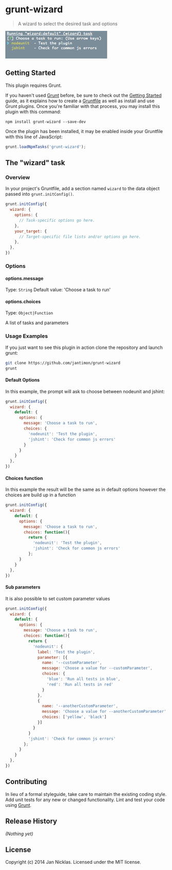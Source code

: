 # grunt-wizard

> A wizard to select the desired task and options

![Preview](https://raw.githubusercontent.com/jantimon/grunt-wizard/master/example.png)

## Getting Started
This plugin requires Grunt.

If you haven't used [Grunt](http://gruntjs.com/) before, be sure to check out the [Getting Started](http://gruntjs.com/getting-started) guide, as it explains how to create a [Gruntfile](http://gruntjs.com/sample-gruntfile) as well as install and use Grunt plugins. Once you're familiar with that process, you may install this plugin with this command:

```shell
npm install grunt-wizard --save-dev
```

Once the plugin has been installed, it may be enabled inside your Gruntfile with this line of JavaScript:

```js
grunt.loadNpmTasks('grunt-wizard');
```

## The "wizard" task

### Overview
In your project's Gruntfile, add a section named `wizard` to the data object passed into `grunt.initConfig()`.

```js
grunt.initConfig({
  wizard: {
    options: {
      // Task-specific options go here.
    },
    your_target: {
      // Target-specific file lists and/or options go here.
    },
  },
})
```

### Options

#### options.message
Type: `String`
Default value: 'Choose a task to run'

#### options.choices
Type: `Object|Function`

A list of tasks and parameters

### Usage Examples

If you just want to see this plugin in action clone the repository and launch grunt:

```sh
git clone https://github.com/jantimon/grunt-wizard
grunt
```

#### Default Options
In this example, the prompt will ask to choose between nodeunit and jshint:

```js
grunt.initConfig({
  wizard: {
    default: {
      options: {
        message: 'Choose a task to run',
        choices: {
          'nodeunit': 'Test the plugin',
          'jshint': 'Check for common js errors'
        }
      }
    }
  },
})
```

#### Choices function
In this example the result will be the same as in default options however the choices are build up in a function

```js
grunt.initConfig({
  wizard: {
    default: {
      options: {
        message: 'Choose a task to run',
        choices: function(){
          return {
            'nodeunit': 'Test the plugin',
            'jshint': 'Check for common js errors'
          };
      }
    }
  },
})
```

#### Sub parameters
It is also possible to set custom parameter values

```js
grunt.initConfig({
  wizard: {
    default: {
      options: {
        message: 'Choose a task to run',
        choices: function(){
          return {
            'nodeunit': {
              label: 'Test the plugin',
              parameter: [{
                name: '--customParameter',
                message: 'Choose a value for --customParameter',
                choices: {
                  'blue': 'Run all tests in blue',
                  'red': 'Run all tests in red'
                }
              },
              {
                name: '--anotherCustomParameter',
                message: 'Choose a value for --anotherCustomParameter',
                choices: ['yellow', 'black']
              }]
            }
          }
          'jshint': 'Check for common js errors'
        };
      }
    }
  },
})
```

## Contributing
In lieu of a formal styleguide, take care to maintain the existing coding style. Add unit tests for any new or changed functionality. Lint and test your code using [Grunt](http://gruntjs.com/).

## Release History
_(Nothing yet)_

## License
Copyright (c) 2014 Jan Nicklas. Licensed under the MIT license.
